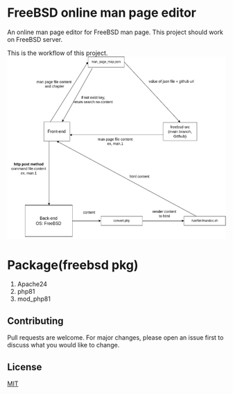 # FreeBSD online man page editor
An online man page editor for FreeBSD man page. This project should work on FreeBSD server.

This is the workflow of this project.
![image](./architecture.png)

# Package(freebsd pkg)
1. Apache24
2. php81
3. mod_php81

## Contributing
Pull requests are welcome. For major changes, please open an issue first to discuss what you would like to change.

## License
[MIT](https://choosealicense.com/licenses/mit/)
